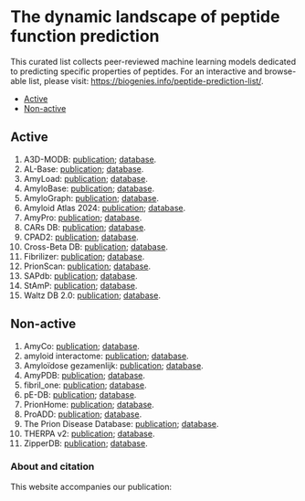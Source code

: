 
<!-- README.md is generated from README.Rmd. Please edit that file -->

# The dynamic landscape of peptide function prediction

This curated list collects peer-reviewed machine learning models
dedicated to predicting specific properties of peptides. For an
interactive and browse-able list, please visit:
<https://biogenies.info/peptide-prediction-list/>.

- [Active](#active)
- [Non-active](#non-active)

## Active

1.  A3D-MODB:
    [publication](https://doi.org/https://doi.org/10.1093/nar/gkad942);
    [database](https://biocomp.chem.uw.edu.pl/A3D2/MODB).
2.  AL-Base:
    [publication](https://doi.org/https://doi.org/10.1080/13506120802676781);
    [database](https://wwwapp.bumc.bu.edu/BEDAC_ALBase/).
3.  AmyLoad:
    [publication](https://doi.org/https://doi.org/10.1093/bioinformatics/btv375);
    [database](http://comprec-lin.iiar.pwr.edu.pl/amyload/).
4.  AmyloBase:
    [publication](https://doi.org/https://doi.org/10.1038%2Fembor.2011.116);
    [database](http://bioserver2.sbsc.unifi.it/AmyloBase.html).
5.  AmyloGraph:
    [publication](https://doi.org/https://doi.org/10.1093/nar/gkac882);
    [database](http://amylograph.com/).
6.  Amyloid Atlas 2024:
    [publication](https://doi.org/https://doi.org/10.1016/j.cell.2021.08.013);
    [database](https://people.mbi.ucla.edu/sawaya/amyloidatlas/).
7.  AmyPro:
    [publication](https://doi.org/https://doi.org/10.1093/nar/gkx950);
    [database](http://amypro.net).
8.  CARs DB:
    [publication](https://doi.org/https://doi.org/10.1007/978-1-0716-3441-7_10);
    [database](http://carsdb.ppmclab.com/).
9.  CPAD2:
    [publication](https://doi.org/https://doi.org/10.1080/13506129.2020.1715363);
    [database](https://web.iitm.ac.in/bioinfo2/cpad2/index.html).
10. Cross-Beta DB:
    [publication](https://doi.org/https://doi.org/10.1101/2024.02.12.579644);
    [database](https://crossbetadb.crbm.cnrs.fr/).
11. Fibrilizer:
    [publication](https://doi.org/http://dx.doi.org/10.1016/j.bpj.2012.12.037);
    [database](https://amyloid.cs.mcgill.ca/database/index.html).
12. PrionScan:
    [publication](https://doi.org/https://doi.org/10.1186/1471-2164-15-102);
    [database](http://webapps.bifi.es/prionscan).
13. SAPdb:
    [publication](https://doi.org/https://doi.org/10.1016/j.compbiomed.2021.104391);
    [database](https://webs.iiitd.edu.in/raghava/sapdb/).
14. StAmP:
    [publication](https://doi.org/https://doi.org/10.1093/bioinformatics/btac126);
    [database](https://stamp.switchlab.org/).
15. Waltz DB 2.0:
    [publication](https://doi.org/https://doi.org/10.1093/nar/gkz758);
    [database](http://waltzdb.switchlab.org/).

## Non-active

1.  AmyCo:
    [publication](https://doi.org/https://doi.org/10.1080/13506129.2019.1603143);
    [database](http://bioinformatics.biol.uoa.gr/amyco).
2.  amyloid interactome:
    [publication](https://doi.org/https://doi.org/10.1371/journal.pone.0173163);
    [database](http://83.212.109.111/amyloid_interactome).
3.  Amyloïdose gezamenlijk:
    [publication](https://doi.org/https://doi.org/10.3109/13506129.2014.964858);
    [database](http://www.amyloidosis.nl/).
4.  AmyPDB:
    [publication](https://doi.org/https://doi.org/10.1186/1471-2105-9-273);
    [database](http://amypdb.genouest.org/;%20https://amypdb.univ-rennes1.fr/).
5.  fibril_one:
    [publication](https://doi.org/https://doi.org/10.1110%2Fps.0204302);
    [database](http://www.bioinformatics.leeds.ac.uk/group/online/fibril_one).
6.  pE-DB:
    [publication](https://doi.org/https://doi.org/10.1093/nar/gkt960);
    [database](https://pedb.vib.be/).
7.  PrionHome:
    [publication](https://doi.org/https://doi.org/10.1371/journal.pone.0031785);
    [database](https://libaio.biol.mcgill.ca/prion).
8.  ProADD:
    [publication](https://doi.org/https://doi.org/10.6026%2F97320630010390);
    [database](http://bicmku.in/ProADD).
9.  The Prion Disease Database:
    [publication](https://doi.org/https://doi.org/10.1093/database/bap011);
    [database](http://prion.systemsbiology.net).
10. THERPA v2:
    [publication](https://doi.org/http://dx.doi.org/10.1080/19336896.2019.1689789);
    [database](http://www.nih.go.kr/therpa%20;%20https://therpa.pythonanywhere.com/).
11. ZipperDB:
    [publication](https://doi.org/https://doi.org/10.1073/pnas.0915166107);
    [database](https://services.mbi.ucla.edu/zipperdb/intro).

### About and citation

This website accompanies our publication:
